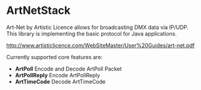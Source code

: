 ArtNetStack
===========

Art-Net by Artistic Licence allows for broadcasting DMX data via IP/UDP.
This library is implementing the basic protocol for Java applications.

http://www.artisticlicence.com/WebSiteMaster/User%20Guides/art-net.pdf

Currently supported core features are:
  * **ArtPoll** Encode and Decode ArtPoll Packet
  * **ArtPollReply** Encode ArtPollReply
  * **ArtTimeCode** Decode ArtTimeCode

